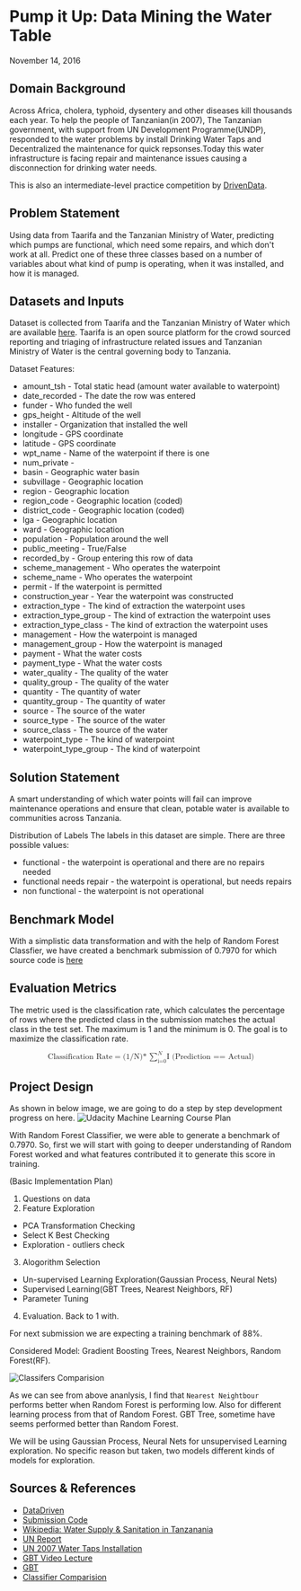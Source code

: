 # Pump it Up: Data Mining the Water Table
November 14, 2016

## Domain Background

Across Africa, cholera, typhoid, dysentery and other diseases kill thousands each year. To help the people of Tanzanian(in 2007), The Tanzanian government, with support from UN Development Programme(UNDP), responded to the water problems by install Drinking Water Taps and Decentralized the maintenance for quick repsonses.Today this water infrastructure is facing repair and maintenance issues causing a disconnection for drinking water needs.

This is also an intermediate-level practice competition by [DrivenData](https://www.drivendata.org/competitions/7).


## Problem Statement
Using data from Taarifa and the Tanzanian Ministry of Water, predicting which pumps are functional, which need some repairs, and which don't work at all. Predict one of these three classes based on a number of variables about what kind of pump is operating, when it was installed, and how it is managed. 



## Datasets and Inputs

Dataset is collected from Taarifa and the Tanzanian Ministry of Water which are available [here](https://www.drivendata.org/competitions/7/data/). Taarifa is an open source platform for the crowd sourced reporting and triaging of infrastructure related issues and Tanzanian Ministry of Water is the central governing body to Tanzania.

Dataset Features:

* amount_tsh - Total static head (amount water available to waterpoint)
* date_recorded - The date the row was entered
* funder - Who funded the well
* gps_height - Altitude of the well
* installer - Organization that installed the well
* longitude - GPS coordinate
* latitude - GPS coordinate
* wpt_name - Name of the waterpoint if there is one
* num_private -
* basin - Geographic water basin
* subvillage - Geographic location
* region - Geographic location
* region_code - Geographic location (coded)
* district_code - Geographic location (coded)
* lga - Geographic location
* ward - Geographic location
* population - Population around the well
* public_meeting - True/False
* recorded_by - Group entering this row of data
* scheme_management - Who operates the waterpoint
* scheme_name - Who operates the waterpoint
* permit - If the waterpoint is permitted
* construction_year - Year the waterpoint was constructed
* extraction_type - The kind of extraction the waterpoint uses
* extraction_type_group - The kind of extraction the waterpoint uses
* extraction_type_class - The kind of extraction the waterpoint uses
* management - How the waterpoint is managed
* management_group - How the waterpoint is managed
* payment - What the water costs
* payment_type - What the water costs
* water_quality - The quality of the water
* quality_group - The quality of the water
* quantity - The quantity of water
* quantity_group - The quantity of water
* source - The source of the water
* source_type - The source of the water
* source_class - The source of the water
* waterpoint_type - The kind of waterpoint
* waterpoint_type_group - The kind of waterpoint


## Solution Statement
A smart understanding of which water points will fail can improve maintenance operations and ensure that clean, potable water is available to communities across Tanzania.

Distribution of Labels
The labels in this dataset are simple. There are three possible values:

* functional - the waterpoint is operational and there are no repairs needed
* functional needs repair - the waterpoint is operational, but needs repairs
* non functional - the waterpoint is not operational



## Benchmark Model
With a simplistic data transformation and with the help of Random Forest Classfier, we have created a benchmark submission of 0.7970 for which source code is [here](https://github.com/msampathkumar/datadriven_pumpit/blob/master/BenchMarkSeed_0.7970.ipynb)



## Evaluation Metrics

The metric used is the classification rate, which calculates the percentage of rows where the predicted class in the submission matches the actual class in the test set. The maximum is 1 and the minimum is 0. The goal is to maximize the classification rate.


<math display="block">
    <mi>Classification Rate</mi>
    <mo>=</mo>
    <msubsup><mi>(1/N)* ∑</mi>
    			<mi>i=0</mi> <mi>N</mi>
    </msubsup>
    <msubsup><mi> I (Prediction == Actual)</mi>
    </msubsup>
</math>


## Project Design

As shown in below image, we are going to do a step by step development progress on here.
![Udacity Machine Learning Course Plan](https://github.com/msampathkumar/datadriven_pumpit/blob/master/UDACITY_ML_COURSE_GIST.png?raw=true)

With Random Forest Classifier, we were able to generate a benchmark of 0.7970. So, first we will start with going to deeper understanding of Random Forest worked and what features contributed it to generate this score in training.

(Basic Implementation Plan)

1. Questions on data
2. Feature Exploration
 * PCA Transformation Checking
 * Select K Best Checking
 * Exploration - outliers check
3. Alogorithm Selection
 * Un-supervised Learning Exploration(Gaussian Process, Neural Nets)
 * Supervised Learning(GBT Trees, Nearest Neighbors, RF)
 * Parameter Tuning
4. Evaluation. Back to 1 with.

For next submission we are expecting a training benchmark of 88%.

Considered Model: Gradient Boosting Trees, Nearest Neighbors, Random Forest(RF).


![Classifers Comparision](http://scikit-learn.org/stable/_images/sphx_glr_plot_classifier_comparison_001.png)

As we can see from above ananlysis, I find that `Nearest Neightbour` performs better when Random Forest is performing low. Also for different learning process from that of Random Forest. GBT Tree, sometime have seems performed better than Random Forest. 

We will be using Gaussian Process, Neural Nets for unsupervised Learning exploration. No specific reason but taken, two models different kinds of models for exploration.

## Sources & References
* [DataDriven](https://www.drivendata.org/competitions/7)
* [Submission Code](https://github.com/msampathkumar/datadriven_pumpit)
* [Wikipedia: Water Supply & Sanitation in Tanzanania](https://en.wikipedia.org/wiki/Water_supply_and_sanitation_in_Tanzania)
* [UN Report](http://www.unwater.org/fileadmin/user_upload/unwater_new/docs/Publications/TZA_pagebypage.pdf)
* [UN 2007 Water Taps Installation](http://www.un.org/africarenewal/magazine/april-2007/water-betters-lives-tanzania)
* [GBT Video Lecture](http://videolectures.net/solomon_caruana_wslmw/)
* [GBT](http://fastml.com/what-is-better-gradient-boosted-trees-or-random-forest/)
* [Classifier Comparision](http://scikit-learn.org/stable/auto_examples/classification/plot_classifier_comparison.html)